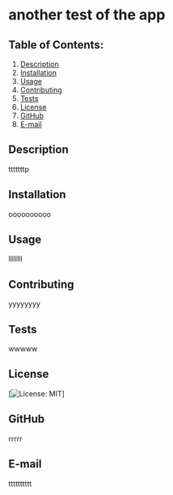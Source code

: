 # another test of the app

  
  ## Table of Contents:
  1. [Description](#description) 
  2. [Installation](#installation)
  3. [Usage](#usage)  
  4. [Contributing](#contributions)
  5. [Tests](#tests)
  6. [License](#license)
  7. [GitHub](#github)
  8. [E-mail](#contact)

## Description
tttttttp 
## Installation
oooooooooo
## Usage
llllllll
## Contributing
yyyyyyyy
## Tests
wwwww
## License
[![License: MIT](https://img.shields.io/badge/License-MIT-yellow.svg)]

## GitHub
rrrrr
## E-mail
tttttttttt